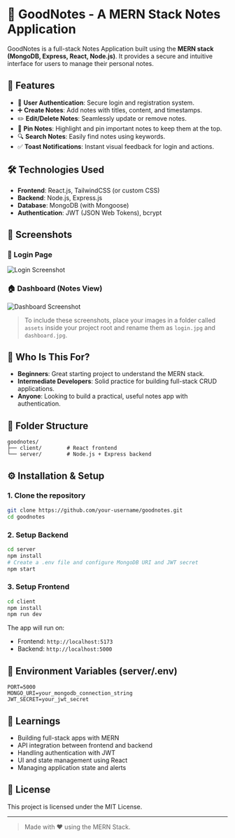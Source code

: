 # 📝 GoodNotes - A MERN Stack Notes Application

GoodNotes is a full-stack Notes Application built using the **MERN stack (MongoDB, Express, React, Node.js)**. It provides a secure and intuitive interface for users to manage their personal notes.

## 🚀 Features

- 🔐 **User Authentication**: Secure login and registration system.
- ➕ **Create Notes**: Add notes with titles, content, and timestamps.
- ✏️ **Edit/Delete Notes**: Seamlessly update or remove notes.
- 📌 **Pin Notes**: Highlight and pin important notes to keep them at the top.
- 🔍 **Search Notes**: Easily find notes using keywords.
- ✅ **Toast Notifications**: Instant visual feedback for login and actions.

## 🛠️ Technologies Used

- **Frontend**: React.js, TailwindCSS (or custom CSS)
- **Backend**: Node.js, Express.js
- **Database**: MongoDB (with Mongoose)
- **Authentication**: JWT (JSON Web Tokens), bcrypt

## 📸 Screenshots

### 🔐 Login Page
![Login Screenshot](./assets/login.jpg)

### 🏠 Dashboard (Notes View)
![Dashboard Screenshot](./assets/dashboard.jpg)

> To include these screenshots, place your images in a folder called `assets` inside your project root and rename them as `login.jpg` and `dashboard.jpg`.

## 👥 Who Is This For?

- **Beginners**: Great starting project to understand the MERN stack.
- **Intermediate Developers**: Solid practice for building full-stack CRUD applications.
- **Anyone**: Looking to build a practical, useful notes app with authentication.

## 📁 Folder Structure

```
goodnotes/
├── client/        # React frontend
└── server/        # Node.js + Express backend
```

## ⚙️ Installation & Setup

### 1. Clone the repository
```bash
git clone https://github.com/your-username/goodnotes.git
cd goodnotes
```

### 2. Setup Backend
```bash
cd server
npm install
# Create a .env file and configure MongoDB URI and JWT secret
npm start
```

### 3. Setup Frontend
```bash
cd client
npm install
npm run dev
```

The app will run on:
- Frontend: `http://localhost:5173`
- Backend: `http://localhost:5000`

## 🔐 Environment Variables (server/.env)

```
PORT=5000
MONGO_URI=your_mongodb_connection_string
JWT_SECRET=your_jwt_secret
```

## 🧠 Learnings

- Building full-stack apps with MERN
- API integration between frontend and backend
- Handling authentication with JWT
- UI and state management using React
- Managing application state and alerts

## 📜 License

This project is licensed under the MIT License.

---

> Made with ❤️ using the MERN Stack.

